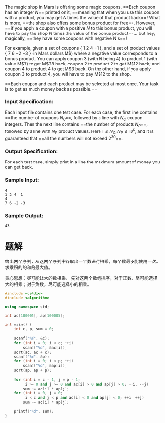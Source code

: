 The magic shop in Mars is offering some magic coupons. ==Each coupon has an integer $N$== printed on it, ==meaning that when you use this coupon with a product, you may get $N$ times the value of that product back==! What is more, ==the shop also offers some bonus product for free==. However, ==if you apply a coupon with a positive $N$ to this bonus product, you will have to pay the shop $N$ times the value of the bonus product==... but hey, magically, ==they have some coupons with negative N's==!

For example, given a set of coupons { 1 2 4 −1 }, and a set of product values { 7 6 −2 −3 } (in Mars dollars M\$) where a negative value corresponds to a bonus product. You can apply coupon 3 (with $N$ being 4) to product 1 (with value M\$7) to get M\$28 back; coupon 2 to product 2 to get M\$12 back; and coupon 4 to product 4 to get M\$3 back. On the other hand, if you apply coupon 3 to product 4, you will have to pay M\$12 to the shop.

==Each coupon and each product may be selected at most once. Your task is to get as much money back as possible.==

### Input Specification:
Each input file contains one test case. For each case, the first line contains ==the number of coupons $N_C$==, followed by a line with $N_C$ coupon integers. Then the next line contains ==the number of products $N_P$==, followed by a line with $N_P$ product values. Here $1≤N_C,N_P≤10^5$, and it is guaranteed that ==all the numbers will not exceed $2^{30}$==.
### Output Specification:
For each test case, simply print in a line the maximum amount of money you can get back.
### Sample Input:
```
4
1 2 4 -1
4
7 6 -2 -3
```
### Sample Output:
```
43
```
# 题解

给出两个序列，从这两个序列中各取出一个数进行相乘，每个数最多能使用一次。求乘积的的和的最大值。

贪心思想：尽可能让大的数相乘。
先对这两个数组排序，对于正数，尽可能选择大的相乘；对于负数，尽可能选择小的相乘。

```cpp
#include <cstdio>
#include <algorithm>

using namespace std;

int ac[100005], ap[100005];

int main() {
    int c, p, sum = 0;
    
    scanf("%d", &c);
    for (int i = 0; i < c; ++i)
        scanf("%d", &ac[i]);
    sort(ac, ac + c);
    scanf("%d", &p);
    for (int i = 0; i < p; ++i)
        scanf("%d", &ap[i]);
    sort(ap, ap + p);
    
    for (int i = c - 1, j = p - 1;
         i >= 0 and j >= 0 and ac[i] > 0 and ap[j] > 0; --i, --j)
        sum += ac[i] * ap[j];
    for (int i = 0, j = 0;
         i < c and j < p and ac[i] < 0 and ap[j] < 0; ++i, ++j)
        sum += ac[i] * ap[j];

    printf("%d", sum);
}
```